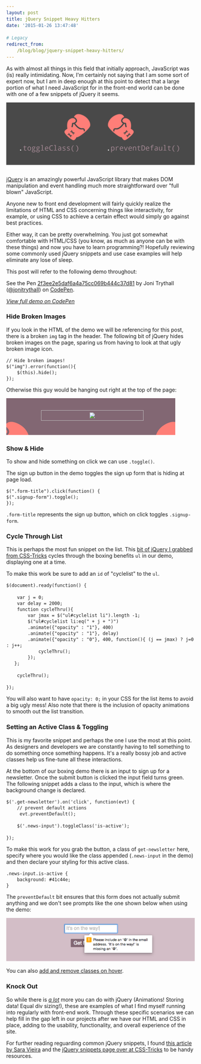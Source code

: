```yaml
---
layout: post
title: jQuery Snippet Heavy Hitters
date: '2015-01-26 13:47:48'

# Legacy
redirect_from:
    /blog/blog/jquery-snippet-heavy-hitters/
---
```


As with almost all things in this field that initially approach, JavaScript was (is) really intimidating. Now, I'm certainly not saying that I am some sort of expert now, but I am in deep enough at this point to detect that a large portion of what I need JavaScript for in the front-end world can be done with one of a few snippets of jQuery it seems.

![Illustration of boxing gloves depicting a match between .toggleclass and .preventDefault](/content/2015/Jan/boxingintro.jpg)

[jQuery](http://jquery.com/) is an amazingly powerful JavaScript library that makes DOM manipulation and event handling much more straightforward over "full blown" JavaScript.

Anyone new to front end development will fairly quickly realize the limitations of HTML and CSS concerning things like interactivity, for example, or using CSS to achieve a certain effect would simply go against best practices.

Either way, it can be pretty overwhelming. You just got somewhat comfortable with HTML/CSS (you know, as much as anyone can be with these things) and now you have to learn programming?! Hopefully reviewing some commonly used jQuery snippets and use case examples will help eliminate any lose of sleep.

This post will refer to the following demo throughout:

<p data-height="427" data-theme-id="11708" data-slug-hash="2f3ee2e5daf6a4a75cc069b444c37d81" data-default-tab="result" data-user="jonitrythall" class='codepen'>See the Pen <a href='http://codepen.io/jonitrythall/pen/2f3ee2e5daf6a4a75cc069b444c37d81/'>2f3ee2e5daf6a4a75cc069b444c37d81</a> by Joni Trythall  (<a href='http://codepen.io/jonitrythall'>@jonitrythall</a>) on <a href='http://codepen.io'>CodePen</a>.</p>
<script async src="//assets.codepen.io/assets/embed/ei.js"></script>

*[View full demo on CodePen](http://codepen.io/jonitrythall/pen/2f3ee2e5daf6a4a75cc069b444c37d81)*

### Hide Broken Images
If you look in the HTML of the demo we will be referencing for this post, there is a broken <code>img</code> tag in the header. The following bit of jQuery hides broken images on the page, sparing us from having to look at that ugly broken image icon.

	// Hide broken images!
	$("img").error(function(){
        $(this).hide();
	});

Otherwise this guy would be hanging out right at the top of the page:

![screenshot of broken image icon](/content/2015/Jan/Screen-Shot-2015-01-21-at-12-46-11-PM.png)

### Show & Hide
To show and hide something on click we can use <code>.toggle()</code>.

The sign up button in the demo toggles the sign up form that is hiding at page load.

	$(".form-title").click(function() {
  	$(".signup-form").toggle();
	});

<code>.form-title</code> represents the sign up button, which on click toggles <code>.signup-form</code>.

### Cycle Through List
This is perhaps the most fun snippet on the list. This [bit of jQuery I grabbed from CSS-Tricks](http://css-tricks.com/snippets/jquery/cycle-through-a-list/) cycles through the boxing benefits <code>ul</code> in our demo, displaying one at a time.

To make this work be sure to add an <code>id</code> of "cyclelist" to the <code>ul</code>.

	$(document).ready(function() {

	 	var j = 0;
	 	var delay = 2000;
	 	function cycleThru(){
        	var jmax = $("ul#cyclelist li").length -1;
        	$("ul#cyclelist li:eq(" + j + ")")
        	.animate({"opacity" : "1"}, 400)
        	.animate({"opacity" : "1"}, delay)
        	.animate({"opacity" : "0"}, 400, function(){ (j == jmax) ? j=0 : j++;
       			cycleThru();
     		});
   	   };

	 	cycleThru();

 	});

You will also want to have <code>opacity: 0;</code> in your CSS for the list items to avoid a big ugly mess! Also note that there is the inclusion of opacity animations to smooth out the list transition.

### Setting an Active Class & Toggling
This is my favorite snippet and perhaps the one I use the most at this point. As designers and developers we are constantly having to tell something to do something once something happens. It's a really bossy job and active classes help us fine-tune all these interactions.

At the bottom of our boxing demo there is an input to sign up for a newsletter. Once the submit button is clicked the input field turns green. The following snippet adds a class to the input, which is where the background change is declared.

	$('.get-newsletter').on('click', function(evt) {
 	 	// prevent default actions
 		 evt.preventDefault();

  		$('.news-input').toggleClass('is-active');

	});

To make this work for you grab the button, a class of <code>get-newsletter</code> here, specify where you would like the class appended (<code>.news-input</code> in the demo) and then declare your styling for this active class.

	.news-input.is-active {
  		background: #41c44e;
	}

The <code>preventDefault</code> bit ensures that this form does not actually submit anything and we don't see prompts like the one shown below when using the demo:

![Screenshot of prompt that dispays without having preventDault in your JavaScript](/content/2015/Jan/Screen-Shot-2015-01-25-at-7-45-46-PM.png)

You can also [add and remove classes on hover](http://css-tricks.com/snippets/jquery/addingremoving-class-on-hover/).

### Knock Out
So while there is [*a lot*](http://learn.jquery.com/using-jquery-core/) more you can do with jQuery (Animations! Storing data! Equal div sizing!), these are examples of what I find myself running into regularly with front-end work. Through these specific scenarios we can help fill in the gap left in our projects after we have our HTML and CSS in place, adding to the usability, functionality, and overall experience of the site.  

For further reading reguarding common jQuery snippets, I found [this article by Sara Vieira](http://www.webdesignerdepot.com/2014/01/10-jquery-snippets-every-designer-should-know/) and the [jQuery snippets page over at CSS-Tricks](http://css-tricks.com/snippets/jquery/) to be handy resources.
